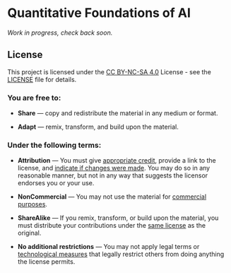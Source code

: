 # Quantitative Foundations of AI

*Work in progress, check back soon.*

## License

This project is licensed under the [CC BY-NC-SA 4.0](https://creativecommons.org/licenses/by-nc-sa/4.0/) License - see the [LICENSE](LICENSE) file for details.

### You are free to:

- **Share** — copy and redistribute the material in any medium or format.

- **Adapt** — remix, transform, and build upon the material.

### Under the following terms:

- **Attribution** — You must give [appropriate credit](https://creativecommons.org/licenses/by-nc-sa/4.0/deed#ref-appropriate-credit), provide a link to the license, and [indicate if changes were made](https://creativecommons.org/licenses/by-nc-sa/4.0/deed#ref-indicate-changes). You may do so in any reasonable manner, but not in any way that suggests the licensor endorses you or your use.

- **NonCommercial** — You may not use the material for [commercial purposes](https://creativecommons.org/licenses/by-nc-sa/4.0/deed#ref-commercial-purposes).

- **ShareAlike** — If you remix, transform, or build upon the material, you must distribute your contributions under the [same license](https://creativecommons.org/licenses/by-nc-sa/4.0/deed#ref-same-license) as the original.

- **No additional restrictions** — You may not apply legal terms or [technological measures](https://creativecommons.org/licenses/by-nc-sa/4.0/deed#ref-technological-measures) that legally restrict others from doing anything the license permits.
